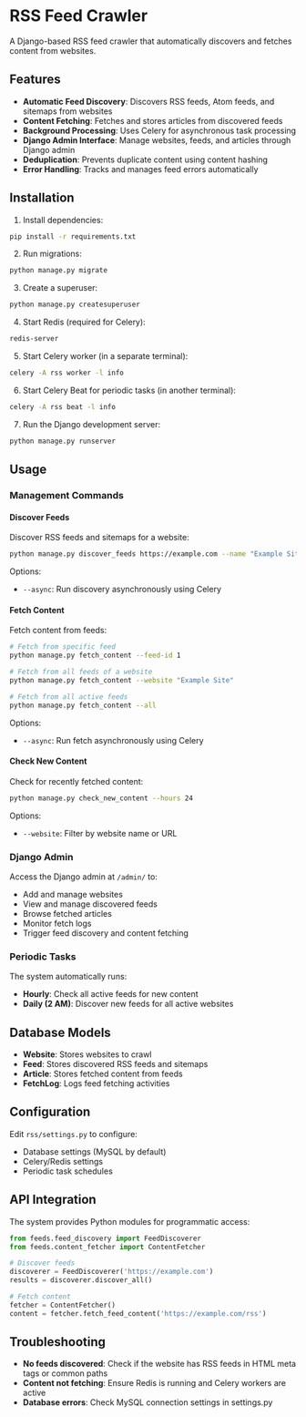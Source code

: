 # RSS Feed Crawler

A Django-based RSS feed crawler that automatically discovers and fetches content from websites.

## Features

- **Automatic Feed Discovery**: Discovers RSS feeds, Atom feeds, and sitemaps from websites
- **Content Fetching**: Fetches and stores articles from discovered feeds
- **Background Processing**: Uses Celery for asynchronous task processing
- **Django Admin Interface**: Manage websites, feeds, and articles through Django admin
- **Deduplication**: Prevents duplicate content using content hashing
- **Error Handling**: Tracks and manages feed errors automatically

## Installation

1. Install dependencies:
```bash
pip install -r requirements.txt
```

2. Run migrations:
```bash
python manage.py migrate
```

3. Create a superuser:
```bash
python manage.py createsuperuser
```

4. Start Redis (required for Celery):
```bash
redis-server
```

5. Start Celery worker (in a separate terminal):
```bash
celery -A rss worker -l info
```

6. Start Celery Beat for periodic tasks (in another terminal):
```bash
celery -A rss beat -l info
```

7. Run the Django development server:
```bash
python manage.py runserver
```

## Usage

### Management Commands

#### Discover Feeds
Discover RSS feeds and sitemaps for a website:
```bash
python manage.py discover_feeds https://example.com --name "Example Site"
```

Options:
- `--async`: Run discovery asynchronously using Celery

#### Fetch Content
Fetch content from feeds:
```bash
# Fetch from specific feed
python manage.py fetch_content --feed-id 1

# Fetch from all feeds of a website
python manage.py fetch_content --website "Example Site"

# Fetch from all active feeds
python manage.py fetch_content --all
```

Options:
- `--async`: Run fetch asynchronously using Celery

#### Check New Content
Check for recently fetched content:
```bash
python manage.py check_new_content --hours 24
```

Options:
- `--website`: Filter by website name or URL

### Django Admin

Access the Django admin at `/admin/` to:
- Add and manage websites
- View and manage discovered feeds
- Browse fetched articles
- Monitor fetch logs
- Trigger feed discovery and content fetching

### Periodic Tasks

The system automatically runs:
- **Hourly**: Check all active feeds for new content
- **Daily (2 AM)**: Discover new feeds for all active websites

## Database Models

- **Website**: Stores websites to crawl
- **Feed**: Stores discovered RSS feeds and sitemaps
- **Article**: Stores fetched content from feeds
- **FetchLog**: Logs feed fetching activities

## Configuration

Edit `rss/settings.py` to configure:
- Database settings (MySQL by default)
- Celery/Redis settings
- Periodic task schedules

## API Integration

The system provides Python modules for programmatic access:

```python
from feeds.feed_discovery import FeedDiscoverer
from feeds.content_fetcher import ContentFetcher

# Discover feeds
discoverer = FeedDiscoverer('https://example.com')
results = discoverer.discover_all()

# Fetch content
fetcher = ContentFetcher()
content = fetcher.fetch_feed_content('https://example.com/rss')
```

## Troubleshooting

- **No feeds discovered**: Check if the website has RSS feeds in HTML meta tags or common paths
- **Content not fetching**: Ensure Redis is running and Celery workers are active
- **Database errors**: Check MySQL connection settings in settings.py